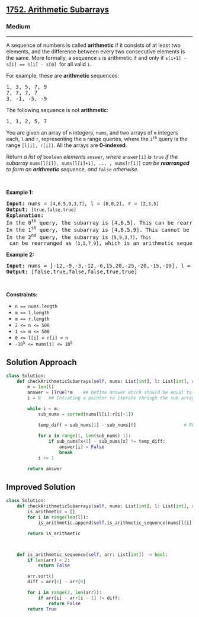 <h2><a href="https://leetcode.com/problems/arithmetic-subarrays">1752. Arithmetic Subarrays</a></h2><h3>Medium</h3><hr><p>A sequence of numbers is called <strong>arithmetic</strong> if it consists of at least two elements, and the difference between every two consecutive elements is the same. More formally, a sequence <code>s</code> is arithmetic if and only if <code>s[i+1] - s[i] == s[1] - s[0] </code>for all valid <code>i</code>.</p>

<p>For example, these are <strong>arithmetic</strong> sequences:</p>

<pre>
1, 3, 5, 7, 9
7, 7, 7, 7
3, -1, -5, -9</pre>

<p>The following sequence is not <strong>arithmetic</strong>:</p>

<pre>
1, 1, 2, 5, 7</pre>

<p>You are given an array of <code>n</code> integers, <code>nums</code>, and two arrays of <code>m</code> integers each, <code>l</code> and <code>r</code>, representing the <code>m</code> range queries, where the <code>i<sup>th</sup></code> query is the range <code>[l[i], r[i]]</code>. All the arrays are <strong>0-indexed</strong>.</p>

<p>Return <em>a list of </em><code>boolean</code> <em>elements</em> <code>answer</code><em>, where</em> <code>answer[i]</code> <em>is</em> <code>true</code> <em>if the subarray</em> <code>nums[l[i]], nums[l[i]+1], ... , nums[r[i]]</code><em> can be <strong>rearranged</strong> to form an <strong>arithmetic</strong> sequence, and</em> <code>false</code> <em>otherwise.</em></p>

<p>&nbsp;</p>
<p><strong class="example">Example 1:</strong></p>

<pre>
<strong>Input:</strong> nums = <code>[4,6,5,9,3,7]</code>, l = <code>[0,0,2]</code>, r = <code>[2,3,5]</code>
<strong>Output:</strong> <code>[true,false,true]</code>
<strong>Explanation:</strong>
In the 0<sup>th</sup> query, the subarray is [4,6,5]. This can be rearranged as [6,5,4], which is an arithmetic sequence.
In the 1<sup>st</sup> query, the subarray is [4,6,5,9]. This cannot be rearranged as an arithmetic sequence.
In the 2<sup>nd</sup> query, the subarray is <code>[5,9,3,7]. This</code> can be rearranged as <code>[3,5,7,9]</code>, which is an arithmetic sequence.</pre>

<p><strong class="example">Example 2:</strong></p>

<pre>
<strong>Input:</strong> nums = [-12,-9,-3,-12,-6,15,20,-25,-20,-15,-10], l = [0,1,6,4,8,7], r = [4,4,9,7,9,10]
<strong>Output:</strong> [false,true,false,false,true,true]
</pre>

<p>&nbsp;</p>
<p><strong>Constraints:</strong></p>

<ul>
	<li><code>n == nums.length</code></li>
	<li><code>m == l.length</code></li>
	<li><code>m == r.length</code></li>
	<li><code>2 &lt;= n &lt;= 500</code></li>
	<li><code>1 &lt;= m &lt;= 500</code></li>
	<li><code>0 &lt;= l[i] &lt; r[i] &lt; n</code></li>
	<li><code>-10<sup>5</sup> &lt;= nums[i] &lt;= 10<sup>5</sup></code></li>
</ul>

## Solution Approach 

```python
class Solution:
    def checkArithmeticSubarrays(self, nums: List[int], l: List[int], r: List[int]) -> List[bool]:
        m = len(l)
        answer = [True]*m    ## Define answer which should be equal to len m
        i = 0   ## Intiating a pointer to iterate through the sub arrays list in l, r

        while i < m:                                                                   # untill i reach last 
            sub_nums = sorted(nums[l[i]:r[i]+1])                        # Compute and Sort the Sub-array

            temp_diff = sub_nums[1] - sub_nums[0]                  # Reference Arthemetic Difference
            
            for x in range(1, len(sub_nums)-1):                           # Check if sub array is arthemic array or not
                if sub_nums[x+1] - sub_nums[x] != temp_diff:
                    answer[i] = False                                               # If not False and break
                    break
            i += 1                                                                       # Increment pointer to move to next sub array

        return answer
```

## Improved Solution

```python
class Solution:
    def checkArithmeticSubarrays(self, nums: List[int], l: List[int], r: List[int]) -> List[bool]:
        is_arithmetic = []
        for i in range(len(l)):
            is_arithmetic.append(self.is_arithmetic_sequence(nums[l[i]: r[i] + 1]))

        return is_arithmetic



    def is_arithmetic_sequence(self, arr: List[int]) -> bool:
        if len(arr) < 2:
            return False

        arr.sort()
        diff = arr[1] - arr[0]

        for i in range(2, len(arr)):
            if arr[i] - arr[i - 1] != diff:
                return False
        return True
```
